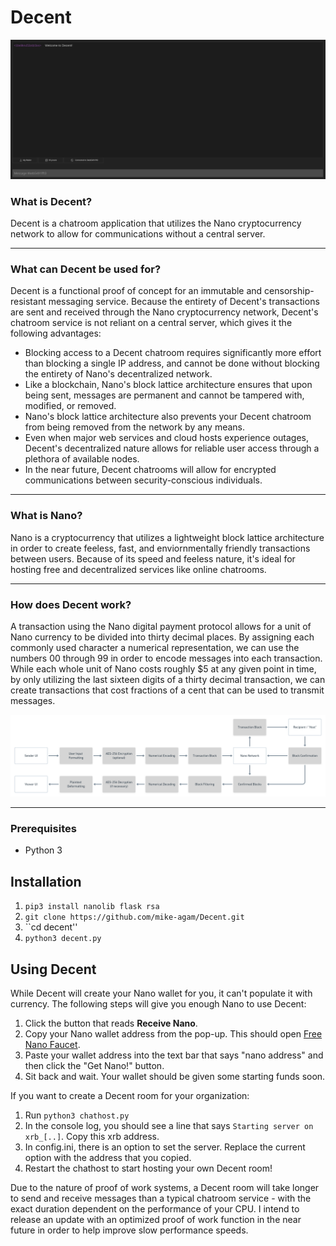 # Decent

<p style="text-align:center;"><img src="/demo.png" width="auto" height="auto" alt="Application Screenshot"></p>

### What is Decent?
Decent is a chatroom application that utilizes the Nano cryptocurrency network to allow for communications without a central server.

---

### What can Decent be used for?
Decent is a functional proof of concept for an immutable and censorship-resistant messaging service. Because the entirety of Decent's transactions are sent and received through the Nano cryptocurrency network, Decent's chatroom service is not reliant on a central server, which gives it the following advantages:

* Blocking access to a Decent chatroom requires significantly more effort than blocking a single IP address, and cannot be done without blocking the entirety of Nano's decentralized network.
* Like a blockchain, Nano's block lattice architecture ensures that upon being sent, messages are permanent and cannot be tampered with, modified, or removed.
* Nano's block lattice architecture also prevents your Decent chatroom from being removed from the network by any means.
* Even when major web services and cloud hosts experience outages, Decent's decentralized nature allows for reliable user access through a plethora of available nodes.
* In the near future, Decent chatrooms will allow for encrypted communications between security-conscious individuals.

---

### What is Nano?
Nano is a cryptocurrency that utilizes a lightweight block lattice architecture in order to create feeless, fast, and enviornmentally friendly transactions between users. Because of its speed and feeless nature, it's ideal for hosting free and decentralized services like online chatrooms.

---

### How does Decent work?
A transaction using the Nano digital payment protocol allows for a unit of Nano currency to be divided into thirty decimal places. By assigning each commonly used character a numerical representation, we can use the numbers 00 through 99 in order to encode messages into each transaction. While each whole unit of Nano costs roughly $5 at any given point in time, by only utilizing the last sixteen digits of a thirty decimal transaction, we can create transactions that cost fractions of a cent that can be used to transmit messages.

<p style="text-align:center;"><img src="/flowchart.png" width="auto" height="auto" alt="Flowchart"></p>


---

### Prerequisites

* Python 3

## Installation

1) ``pip3 install nanolib flask rsa``
2) ``git clone https://github.com/mike-agam/Decent.git``
3) ``cd decent''
4) ``python3 decent.py``

## Using Decent

While Decent will create your Nano wallet for you, it can't populate it with currency. The following steps will give you enough Nano to use Decent:
1) Click the button that reads **Receive Nano**.
2) Copy your Nano wallet address from the pop-up. This should open [Free Nano Faucet](https://freenanofaucet.com/).
3) Paste your wallet address into the text bar that says "nano address" and then click the "Get Nano!" button.
4) Sit back and wait. Your wallet should be given some starting funds soon.

If you want to create a Decent room for your organization:
1) Run ``python3 chathost.py``
2) In the console log, you should see a line that says ``Starting server on xrb_[..]``. Copy this xrb address.
3) In config.ini, there is an option to set the server. Replace the current option with the address that you copied.
4) Restart the chathost to start hosting your own Decent room!

Due to the nature of proof of work systems, a Decent room will take longer to send and receive messages than a typical chatroom service - with the exact duration dependent on the performance of your CPU. I intend to release an update with an optimized proof of work function in the near future in order to help improve slow performance speeds.
